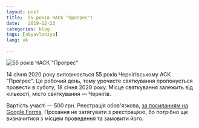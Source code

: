 ```yaml
---
layout: post
title:  55 років ЧАСК "Прогрес"!
date:   2019-12-23
categories: blog
tags: [obyavleniya]
lang: uk

---
```

![55 років ЧАСК "Прогрес"](http://goodhouse.com.ua/images-jpg/13946/139461.jpg)
<!-- image from http://goodhouse.com.ua/poradi/13946-krasivi-privitannya-z-yuvileyem-zhinci-55-rokiv-u-virshax-prozi-sms-slova-tekst-scenki-konkursi-ta-zhartivlivi-prikolni-zvorushlivi-originalni-cikavi-korotki-privitannya-na-yuvilej-zhinci-mami-druzhin.html -->

14 січня 2020 року виповнюється 55 років Чернігівському АСК "Прогрес". Це
робочий день, тому урочисте святкування пропонується провести в суботу,
18 січня 2020 року. Місце святкування залежить від кількості, місто
святкування — Чернігів.

Вартість участі — 500 грн. Реєстрація обов'язкова, [за посиланням на
Google Forms](https://docs.google.com/forms/d/1yJ_JfeTCoXKrIg2mR5Sr8uNCLOB3MxheMWhTstt-vEs/).
Прохання не затягувати з реєстрацією, бо потрібно ще визначитися з місцем
проведення та замовити його.
